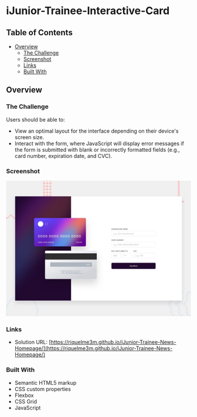 # iJunior-Trainee-Interactive-Card

## Table of Contents

- [Overview](#overview)
  - [The Challenge](#the-challenge)
  - [Screenshot](#screenshot)
  - [Links](#links)
  - [Built With](#built-with)

## Overview

### The Challenge

Users should be able to:

- View an optimal layout for the interface depending on their device's screen size.
- Interact with the form, where JavaScript will display error messages if the form is submitted with blank or incorrectly formatted fields (e.g., card number, expiration date, and CVC).

### Screenshot

![](./design/desktop-preview.jpg)

### Links

- Solution URL: [https://riquelme3m.github.io/iJunior-Trainee-News-Homepage/](https://riquelme3m.github.io/iJunior-Trainee-News-Homepage/)

### Built With

- Semantic HTML5 markup
- CSS custom properties
- Flexbox
- CSS Grid
- JavaScript
